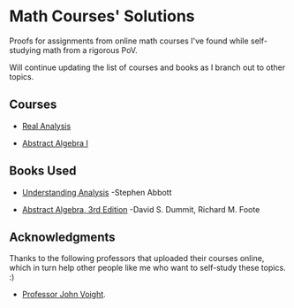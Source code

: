 # Math Courses' Solutions
Proofs for assignments from online math courses I've found while self-studying math from a rigorous PoV.

Will continue updating the list of courses and books as I branch out to other topics.
## Courses
* [Real Analysis](https://math.dartmouth.edu/~jvoight/Fa2010-241/)

* [Abstract Algebra I](https://math.dartmouth.edu/~jvoight/Fa2007-251/)
## Books Used
* [Understanding Analysis](https://www.amazon.com/Stephen-Abbott-Understanding-Undergraduate-Mathematics/dp/B00HTKCMXW/ref=sr_1_2?ie=UTF8&qid=1519221518&sr=8-2&keywords=Understanding+Analysis) -Stephen Abbott

* [Abstract Algebra, 3rd Edition](https://www.amazon.com/Abstract-Algebra-3rd-David-Dummit/dp/0471433349/ref=sr_1_4?s=books&ie=UTF8&qid=1519221563&sr=1-4&keywords=Abstract+Algebra) -David S. Dummit, Richard M. Foote
## Acknowledgments
Thanks to the following professors that uploaded their courses online, which in turn help other people like me who want to self-study these topics. :)

* [Professor John Voight](https://math.dartmouth.edu/~jvoight/index.html). 
